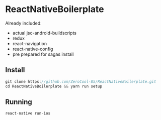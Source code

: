 # ReactNativeBoilerplate

Already included:
* actual jsc-android-buildscripts
* redux
* react-navigation
* react-native-config
* pre prepared for sagas install


## Install

```javascript
git clone https://github.com/ZeroCool-85/ReactNativeBoilerplate.git
cd ReactNativeBoilerplate && yarn run setup
```

## Running

```javascript
react-native run-ios
```